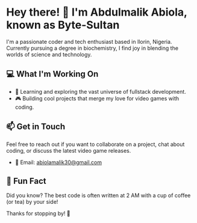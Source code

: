 # Hey there! 👋 I'm Abdulmalik Abiola, known as Byte-Sultan

I'm a passionate coder and tech enthusiast based in Ilorin, Nigeria. Currently pursuing a degree in biochemistry, I find joy in blending the worlds of science and technology.

## 💻 What I'm Working On

- 🚀 Learning and exploring the vast universe of fullstack development.
- 🎮 Building cool projects that merge my love for video games with coding.


## 📫 Get in Touch

Feel free to reach out if you want to collaborate on a project, chat about coding, or discuss the latest video game releases.

- 📧 Email: abiolamalik30@gmail.com

## 🚀 Fun Fact

Did you know? The best code is often written at 2 AM with a cup of coffee (or tea) by your side!

Thanks for stopping by! 🚀
